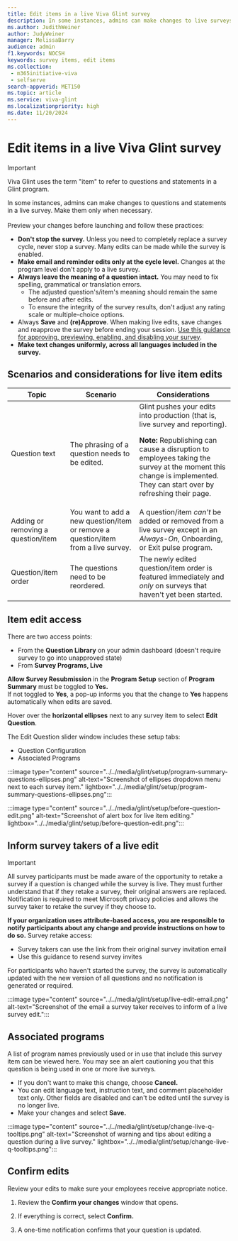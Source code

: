 ```yaml
---
title: Edit items in a live Viva Glint survey
description: In some instances, admins can make changes to live surveys. It's critical to follow established guidelines.
ms.author: JudithWeiner
author: JudyWeiner
manager: MelissaBarry
audience: admin
f1.keywords: NOCSH
keywords: survey items, edit items
ms.collection: 
 - m365initiative-viva
 - selfserve
search-appverid: MET150
ms.topic: article
ms.service: viva-glint
ms.localizationpriority: high
ms.date: 11/20/2024
---
```


#  Edit items in a live Viva Glint survey

> [!IMPORTANT]
> Viva Glint uses the term "item" to refer to questions and statements in a Glint program. 

In some instances, admins can make changes to questions and statements in a live survey. Make them only when necessary.
<br></br>
Preview your changes before launching and follow these practices:
<br>
 - **Don't stop the survey.** Unless you need to completely replace a survey cycle, never stop a survey. Many edits can be made while the survey is enabled.
 - **Make email and reminder edits only at the cycle level.** Changes at the program level don't apply to a live survey.
 - **Always leave the meaning of a question intact.** You may need to fix spelling, grammatical or translation errors.
   - The adjusted question's/item's meaning should remain the same before and after edits.
   - To ensure the integrity of the survey results, don't adjust any rating scale or multiple-choice options.
- Always **Save** and **(re)Approve**. When making live edits, save changes and reapprove the survey before ending your session. [Use this guidance for approving, previewing, enabling, and disabling your survey](/viva/glint/setup/preview-manage-enable-engage-programs).
- **Make text changes uniformly, across all languages included in the survey.**

## Scenarios and considerations for live item edits

| **Topic** | **Scenario** | **Considerations** |
| --- | --- | --- |
| Question text | The phrasing of a question needs to be edited. | Glint pushes your edits into production (that is, live survey and reporting).<br><p>**Note:** Republishing can cause a disruption to employees taking the survey at the moment this change is implemented. They can start over by refreshing their page.|
| Adding or removing a question/item | You want to add a new question/item or remove a question/item from a live survey. | A question/item *can't* be added or removed from a live survey except in an *Always-On*, Onboarding, or Exit pulse program. |
| Question/item order | The questions need to be reordered. | The newly edited question/item order is featured immediately and *only* on surveys that haven't yet been started. |

## Item edit access

There are two access points:
-	From the **Question Library** on your admin dashboard (doesn't require survey to go into unapproved state)
-	From **Survey Programs, Live** 

**Allow Survey Resubmission** in the **Program Setup** section of **Program Summary** must be toggled to **Yes.** <br>
If not toggled to **Yes**, a pop-up informs you that the change to **Yes** happens automatically when edits are saved.

Hover over the **horizontal ellipses** next to any survey item to select **Edit Question**.

The Edit Question slider window includes these setup tabs:
- Question Configuration
- Associated Programs

:::image type="content" source="../../media/glint/setup/program-summary-questions-ellipses.png" alt-text="Screenshot of ellipses dropdown menu next to each survey item." lightbox="../../media/glint/setup/program-summary-questions-ellipses.png":::

:::image type="content" source="../../media/glint/setup/before-question-edit.png" alt-text="Screenshot of alert box for live item editing." lightbox="../../media/glint/setup/before-question-edit.png":::

## Inform survey takers of a live edit

>[!IMPORTANT]
>All survey participants must be made aware of the opportunity to retake a survey if a question is changed while the survey is live. They must further understand that if they retake a survey, their original answers are replaced. Notification is required to meet Microsoft privacy policies and allows the survey taker to retake the survey if they choose to.

**If your organization uses attribute-based access, you are responsible to notify participants about any change and provide instructions on how to do so.** Survey retake access:
-	Survey takers can use the link from their original survey invitation email 
-	Use this guidance to resend survey invites

For participants who haven't started the survey, the survey is automatically updated with the new version of all questions and no notification is generated or required.

:::image type="content" source="../../media/glint/setup/live-edit-email.png" alt-text="Screenshot of the email a survey taker receives to inform of a live survey edit."::: 

## Associated programs

A list of program names previously used or in use that include this survey item can be viewed here. You may see an alert cautioning you that this question is being used in one or more live surveys. 

- If you don't want to make this change, choose **Cancel.**
- You can edit language text, instruction text, and comment placeholder text only. Other fields are disabled and can't be edited until the survey is no longer live.
- Make your changes and select **Save.**

:::image type="content" source="../../media/glint/setup/change-live-q-tooltips.png" alt-text="Screenshot of warning and tips about editing a question during a live survey." lightbox="../../media/glint/setup/change-live-q-tooltips.png":::

## Confirm edits 
Review your edits to make sure your employees receive appropriate notice. 
 
1. Review the **Confirm your changes** window that opens.

2. If everything is correct, select **Confirm.**

3. A one-time notification confirms that your question is updated.




